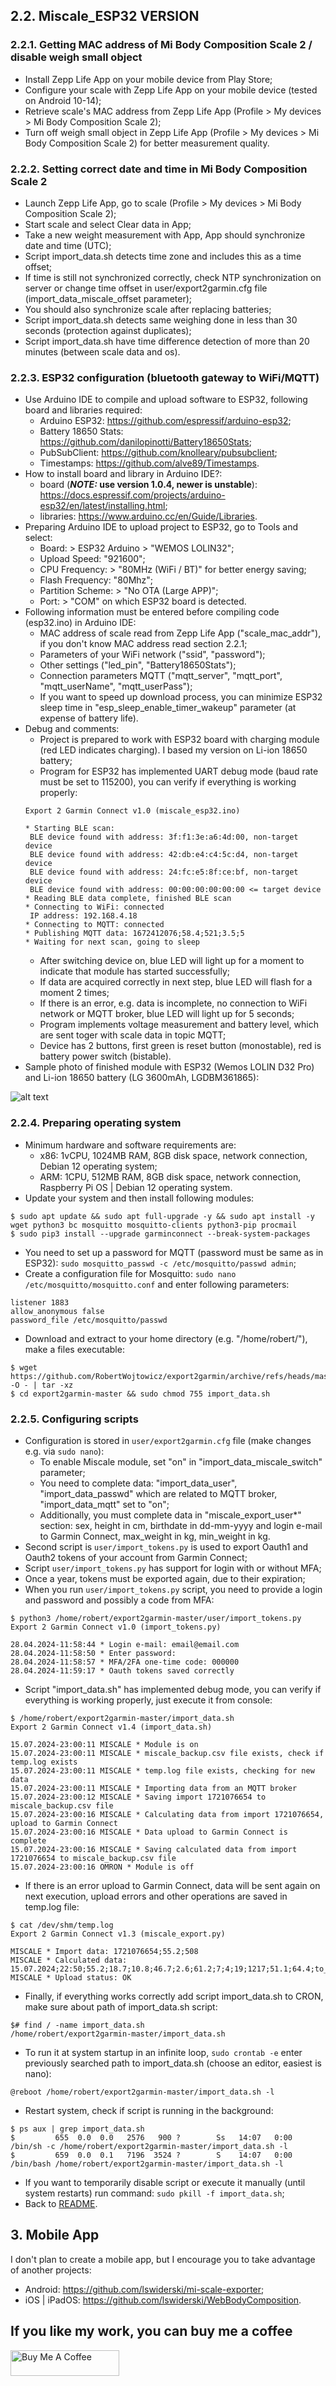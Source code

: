 ## 2.2. Miscale_ESP32 VERSION

### 2.2.1. Getting MAC address of Mi Body Composition Scale 2 / disable weigh small object
- Install Zepp Life App on your mobile device from Play Store;
- Configure your scale with Zepp Life App on your mobile device (tested on Android 10-14);
- Retrieve scale's MAC address from Zepp Life App (Profile > My devices > Mi Body Composition Scale 2);
- Turn off weigh small object in Zepp Life App (Profile > My devices > Mi Body Composition Scale 2) for better measurement quality.

### 2.2.2. Setting correct date and time in Mi Body Composition Scale 2
- Launch Zepp Life App, go to scale (Profile > My devices > Mi Body Composition Scale 2);
- Start scale and select Clear data in App;
- Take a new weight measurement with App, App should synchronize date and time (UTC);
- Script import_data.sh detects time zone and includes this as a time offset;
- If time is still not synchronized correctly, check NTP synchronization on server or change time offset in user/export2garmin.cfg file (import_data_miscale_offset parameter);
- You should also synchronize scale after replacing batteries;
- Script import_data.sh detects same weighing done in less than 30 seconds (protection against duplicates);
- Script import_data.sh have time difference detection of more than 20 minutes (between scale data and os).

### 2.2.3. ESP32 configuration (bluetooth gateway to WiFi/MQTT)
- Use Arduino IDE to compile and upload software to ESP32, following board and libraries required:
  - Arduino ESP32: https://github.com/espressif/arduino-esp32;
  - Battery 18650 Stats: https://github.com/danilopinotti/Battery18650Stats;
  - PubSubClient: https://github.com/knolleary/pubsubclient;
  - Timestamps: https://github.com/alve89/Timestamps.
- How to install board and library in Arduino IDE?:
  - board (**_NOTE:_ use version 1.0.4, newer is unstable**): https://docs.espressif.com/projects/arduino-esp32/en/latest/installing.html;
  - libraries: https://www.arduino.cc/en/Guide/Libraries.
- Preparing Arduino IDE to upload project to ESP32, go to Tools and select:
  - Board: > ESP32 Arduino > "WEMOS LOLIN32";
  - Upload Speed: "921600";
  - CPU Frequency: > "80MHz (WiFi / BT)" for better energy saving;
  - Flash Frequency: "80Mhz";
  - Partition Scheme: > "No OTA (Large APP)";
  - Port: > "COM" on which ESP32 board is detected.
- Following information must be entered before compiling code (esp32.ino) in Arduino IDE:
  - MAC address of scale read from Zepp Life App ("scale_mac_addr"), if you don't know MAC address read section 2.2.1;
  - Parameters of your WiFi network ("ssid", "password");
  - Other settings ("led_pin", "Battery18650Stats");
  - Connection parameters MQTT ("mqtt_server", "mqtt_port", "mqtt_userName", "mqtt_userPass");
  - If you want to speed up download process, you can minimize ESP32 sleep time in "esp_sleep_enable_timer_wakeup" parameter (at expense of battery life).
- Debug and comments:
  - Project is prepared to work with ESP32 board with charging module (red LED indicates charging). I based my version on Li-ion 18650 battery;
  - Program for ESP32 has implemented UART debug mode (baud rate must be set to 115200), you can verify if everything is working properly:
  ```
  Export 2 Garmin Connect v1.0 (miscale_esp32.ino)
  
  * Starting BLE scan:
   BLE device found with address: 3f:f1:3e:a6:4d:00, non-target device
   BLE device found with address: 42:db:e4:c4:5c:d4, non-target device
   BLE device found with address: 24:fc:e5:8f:ce:bf, non-target device
   BLE device found with address: 00:00:00:00:00:00 <= target device
  * Reading BLE data complete, finished BLE scan
  * Connecting to WiFi: connected
   IP address: 192.168.4.18
  * Connecting to MQTT: connected
  * Publishing MQTT data: 1672412076;58.4;521;3.5;5
  * Waiting for next scan, going to sleep
  ```
  - After switching device on, blue LED will light up for a moment to indicate that module has started successfully;
  - If data are acquired correctly in next step, blue LED will flash for a moment 2 times;
  - If there is an error, e.g. data is incomplete, no connection to WiFi network or MQTT broker, blue LED will light up for 5 seconds;
  - Program implements voltage measurement and battery level, which are sent toger with scale data in topic MQTT;
  - Device has 2 buttons, first green is reset button (monostable), red is battery power switch (bistable).
- Sample photo of finished module with ESP32 (Wemos LOLIN D32 Pro) and Li-ion 18650 battery (LG 3600mAh, LGDBM361865):

![alt text](https://github.com/RobertWojtowicz/export2garmin/blob/master/manuals/Miscale_ESP32.jpg)

### 2.2.4. Preparing operating system
- Minimum hardware and software requirements are:
  - x86: 1vCPU, 1024MB RAM, 8GB disk space, network connection, Debian 12 operating system;
  - ARM: 1CPU, 512MB RAM, 8GB disk space, network connection, Raspberry Pi OS | Debian 12 operating system.
- Update your system and then install following modules:
```
$ sudo apt update && sudo apt full-upgrade -y && sudo apt install -y wget python3 bc mosquitto mosquitto-clients python3-pip procmail
$ sudo pip3 install --upgrade garminconnect --break-system-packages
```
- You need to set up a password for MQTT (password must be same as in ESP32): `sudo mosquitto_passwd -c /etc/mosquitto/passwd admin`;
- Create a configuration file for Mosquitto: `sudo nano /etc/mosquitto/mosquitto.conf` and enter following parameters:
```
listener 1883
allow_anonymous false
password_file /etc/mosquitto/passwd
```
- Download and extract to your home directory (e.g. "/home/robert/"), make a files executable:
```
$ wget https://github.com/RobertWojtowicz/export2garmin/archive/refs/heads/master.tar.gz -O - | tar -xz
$ cd export2garmin-master && sudo chmod 755 import_data.sh
```

### 2.2.5. Configuring scripts
- Configuration is stored in `user/export2garmin.cfg` file (make changes e.g. via `sudo nano`):
  - To enable Miscale module, set "on" in "import_data_miscale_switch" parameter;
  - You need to complete data: "import_data_user", "import_data_passwd" which are related to MQTT broker, "import_data_mqtt" set to "on";
  - Additionally, you must complete data in "miscale_export_user*" section: sex, height in cm, birthdate in dd-mm-yyyy and login e-mail to Garmin Connect, max_weight in kg, min_weight in kg.
- Second script is `user/import_tokens.py` is used to export Oauth1 and Oauth2 tokens of your account from Garmin Connect;
- Script `user/import_tokens.py` has support for login with or without MFA;
- Once a year, tokens must be exported again, due to their expiration;
- When you run `user/import_tokens.py` script, you need to provide a login and password and possibly a code from MFA:
```
$ python3 /home/robert/export2garmin-master/user/import_tokens.py
Export 2 Garmin Connect v1.0 (import_tokens.py)

28.04.2024-11:58:44 * Login e-mail: email@email.com
28.04.2024-11:58:50 * Enter password:
28.04.2024-11:58:57 * MFA/2FA one-time code: 000000
28.04.2024-11:59:17 * Oauth tokens saved correctly
```
- Script "import_data.sh" has implemented debug mode, you can verify if everything is working properly, just execute it from console:
```
$ /home/robert/export2garmin-master/import_data.sh
Export 2 Garmin Connect v1.4 (import_data.sh)

15.07.2024-23:00:11 MISCALE * Module is on
15.07.2024-23:00:11 MISCALE * miscale_backup.csv file exists, check if temp.log exists
15.07.2024-23:00:11 MISCALE * temp.log file exists, checking for new data
15.07.2024-23:00:11 MISCALE * Importing data from an MQTT broker
15.07.2024-23:00:12 MISCALE * Saving import 1721076654 to miscale_backup.csv file
15.07.2024-23:00:16 MISCALE * Calculating data from import 1721076654, upload to Garmin Connect
15.07.2024-23:00:16 MISCALE * Data upload to Garmin Connect is complete
15.07.2024-23:00:16 MISCALE * Saving calculated data from import 1721076654 to miscale_backup.csv file
15.07.2024-23:00:16 OMRON * Module is off
```
- If there is an error upload to Garmin Connect, data will be sent again on next execution, upload errors and other operations are saved in temp.log file:
```
$ cat /dev/shm/temp.log
Export 2 Garmin Connect v1.3 (miscale_export.py)

MISCALE * Import data: 1721076654;55.2;508
MISCALE * Calculated data: 15.07.2024;22:50;55.2;18.7;10.8;46.7;2.6;61.2;7;4;19;1217;51.1;64.4;to_gain:6.8;23.4;508;email@email.com;15.07.2024;23:00
MISCALE * Upload status: OK
```
- Finally, if everything works correctly add script import_data.sh to CRON, make sure about path of import_data.sh script:
```
$# find / -name import_data.sh
/home/robert/export2garmin-master/import_data.sh
```
- To run it at system startup in an infinite loop, `sudo crontab -e` enter previously searched path to import_data.sh (choose an editor, easiest is nano):
```
@reboot /home/robert/export2garmin-master/import_data.sh -l
```
- Restart system, check if script is running in the background:
```
$ ps aux | grep import_data.sh
$         655  0.0  0.0   2576   900 ?        Ss   14:07   0:00 /bin/sh -c /home/robert/export2garmin-master/import_data.sh -l
$         659  0.0  0.1   7196  3524 ?        S    14:07   0:00 /bin/bash /home/robert/export2garmin-master/import_data.sh -l
```
- If you want to temporarily disable script or execute it manually (until system restarts) run command: `sudo pkill -f import_data.sh`;
- Back to [README](https://github.com/RobertWojtowicz/export2garmin/blob/master/README.md).

## 3. Mobile App
I don't plan to create a mobile app, but I encourage you to take advantage of another projects:
- Android: https://github.com/lswiderski/mi-scale-exporter;
- iOS | iPadOS: https://github.com/lswiderski/WebBodyComposition.

## If you like my work, you can buy me a coffee
<a href="https://www.buymeacoffee.com/RobertWojtowicz" target="_blank"><img src="https://cdn.buymeacoffee.com/buttons/default-orange.png" alt="Buy Me A Coffee" height="41" width="174"></a>
